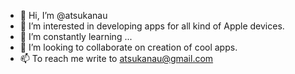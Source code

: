 - 👋 Hi, I’m @atsukanau
- 👀 I’m interested in developing apps for all kind of Apple devices.
- 🌱 I’m constantly learning ...
- 💞️ I’m looking to collaborate on creation of cool apps.
- 📫 To reach me write to atsukanau@gmail.com

<!---
atsukanau/atsukanau is a ✨ special ✨ repository because its `README.md` (this file) appears on your GitHub profile.
You can click the Preview link to take a look at your changes.
--->
